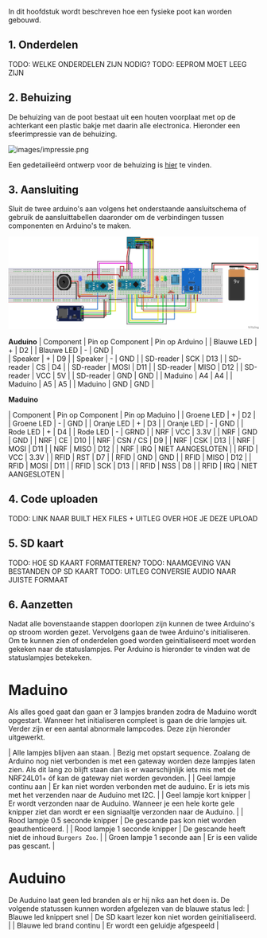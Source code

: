 In dit hoofdstuk wordt beschreven hoe een fysieke poot kan worden gebouwd.

## 1. Onderdelen

TODO: WELKE ONDERDELEN ZIJN NODIG?
TODO: EEPROM MOET LEEG ZIJN

## 2. Behuizing
De behuizing van de poot bestaat uit een houten voorplaat met op de achterkant een plastic bakje met daarin alle electronica. Hieronder een sfeerimpressie van de behuizing.

![images/impressie.png](images/impressie.png)

Een gedetailieërd ontwerp voor de behuizing is [hier](https://github.com/HANICA-MinorMulti/nj2017-iot-dwa-BurgersZoo1/blob/master/documentatie/technisch-ontwerp/poot-fysiek/poot-fysiek-ontwerp.md) te vinden.

## 3. Aansluiting

Sluit de twee arduino's aan volgens het onderstaande aansluitschema of gebruik de aansluittabellen daaronder om de verbindingen tussen componenten en Arduino's te maken.

![images/aansluitschema.png](images/aansluitschema.png)

**Auduino** 
| Component | Pin op Component | Pin op Arduino |
| Blauwe LED | + | D2 |
| Blauwe LED | - | GND |  
| Speaker | + | D9 |
| Speaker | - | GND |
| SD-reader | SCK  | D13 |
| SD-reader | CS   | D4 |
| SD-reader | MOSI | D11 |
| SD-reader | MISO | D12 |
| SD-reader | VCC  | 5V |
| SD-reader | GND  | GND |
| Maduino | A4   | A4 |
| Maduino | A5   | A5 |
| Maduino | GND  | GND |
  
**Maduino**  
  
| Component | Pin op Component | Pin op Maduino |
| Groene LED | + | D2 |
| Groene LED | - | GND |
| Oranje LED | + | D3 |
| Oranje LED | - | GND |
| Rode LED | + | D4 |
| Rode LED | - | GRND |
| NRF | VCC | 3.3V |
| NRF | GND | GND |
| NRF | CE  | D10 |
| NRF | CSN / CS | D9 |
| NRF | CSK	| D13 |
| NRF | MOSI | D11 |
| NRF | MISO | D12 |
| NRF | IRQ | NIET AANGESLOTEN |
| RFID | VCC | 3.3V |
| RFID | RST | D7 |
| RFID | GND | GND |
| RFID | MISO | D12 |
| RFID | MOSI | D11 |
| RFID | SCK | D13 |
| RFID | NSS | D8 |
| RFID | IRQ | NIET AANGESLOTEN |
	  

## 4. Code uploaden

TODO: LINK NAAR BUILT HEX FILES + UITLEG OVER HOE JE DEZE UPLOAD

## 5. SD kaart

TODO: HOE SD KAART FORMATTEREN?
TODO: NAAMGEVING VAN BESTANDEN OP SD KAART
TODO: UITLEG CONVERSIE AUDIO NAAR JUISTE FORMAAT

## 6. Aanzetten
Nadat alle bovenstaande stappen doorlopen zijn kunnen de twee Arduino's op stroom worden gezet. Vervolgens gaan de twee Arduino's initialiseren. Om te kunnen zien of onderdelen goed worden geinitialiseerd moet worden gekeken naar de statuslampjes. Per Arduino is hieronder te vinden wat de statuslampjes betekeken. 

# Maduino
Als alles goed gaat dan gaan er 3 lampjes branden zodra de Maduino wordt opgestart. Wanneer het initialiseren compleet is gaan de drie lampjes uit. Verder zijn er een aantal abnormale lampcodes. Deze zijn hieronder uitgewerkt.

| Alle lampjes blijven aan staan. | Bezig met opstart sequence. Zoalang de Arduino nog niet verbonden is met een gateway worden deze lampjes laten zien. Als dit lang zo blijft staan dan is er waarschijnlijk iets mis met de NRF24L01+ óf kan de gateway niet worden gevonden. | 
| Geel lampje continu aan | Er kan niet worden verbonden met de auduino. Er is iets mis met het verzenden naar de Auduino met I2C. |
| Geel lampje kort knipper | Er wordt verzonden naar de Auduino. Wanneer je een hele korte gele knipper ziet dan wordt er een signiaaltje verzonden naar de Auduino. |
| Rood lampje 0.5 seconde knipper | De gescande pas kon niet worden geauthenticeerd. |
| Rood lampje 1 seconde knipper | De gescande heeft niet de inhoud `Burgers Zoo`. |
| Groen lampje 1 seconde aan | Er is een valide pas gescant. |

# Auduino
De Auduino laat geen led branden als er hij niks aan het doen is. De volgende statussen kunnen worden afgelezen van de blauwe status led:
| Blauwe led knippert snel | De SD kaart lezer kon niet worden geinitialiseerd. | 
| Blauwe led brand continu | Er wordt een geluidje afgespeeld |

